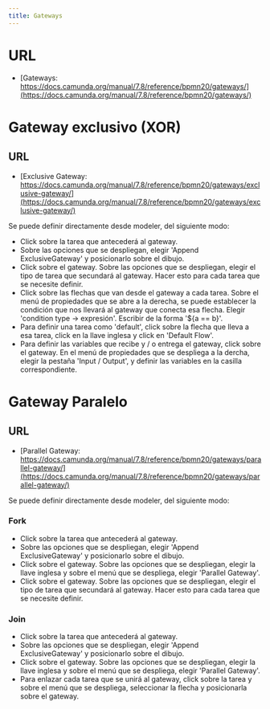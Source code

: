 ```yaml
---
title: Gateways
---
```


# URL

- [Gateways: https://docs.camunda.org/manual/7.8/reference/bpmn20/gateways/](https://docs.camunda.org/manual/7.8/reference/bpmn20/gateways/)

# Gateway exclusivo (XOR)

## URL

- [Exclusive Gateway: https://docs.camunda.org/manual/7.8/reference/bpmn20/gateways/exclusive-gateway/](https://docs.camunda.org/manual/7.8/reference/bpmn20/gateways/exclusive-gateway/)

Se puede definir directamente desde modeler, del siguiente modo:

- Click sobre la tarea que antecederá al gateway.
- Sobre las opciones que se despliegan, elegir 'Append ExclusiveGateway' y posicionarlo sobre el dibujo.
- Click sobre el gateway. Sobre las opciones que se despliegan, elegir el tipo de tarea que secundará al gateway. Hacer esto para cada tarea que se necesite definir.
- Click sobre las flechas que van desde el gateway a cada tarea. Sobre el menú de propiedades que se abre a la derecha, se puede establecer la condición que nos llevará al gateway que conecta esa flecha. Elegir 'condition type -> expresión'. Escribir de la forma '${a == b}'.
- Para definir una tarea como 'default', click sobre la flecha que lleva a esa tarea, click en la llave inglesa y click en 'Default Flow'.
- Para definir las variables que recibe y / o entrega el gateway, click sobre el gateway. En el menú de propiedades que se despliega a la dercha, elegir la pestaña 'Input / Output', y definir las variables en la casilla correspondiente.

# Gateway Paralelo

## URL

- [Parallel Gateway: https://docs.camunda.org/manual/7.8/reference/bpmn20/gateways/parallel-gateway/](https://docs.camunda.org/manual/7.8/reference/bpmn20/gateways/parallel-gateway/)

Se puede definir directamente desde modeler, del siguiente modo:

### Fork

- Click sobre la tarea que antecederá al gateway.
- Sobre las opciones que se despliegan, elegir 'Append ExclusiveGateway' y posicionarlo sobre el dibujo.
- Click sobre el gateway. Sobre las opciones que se despliegan, elegir la llave inglesa y sobre el menú que se despliega, elegir 'Parallel Gateway'.
- Click sobre el gateway. Sobre las opciones que se despliegan, elegir el tipo de tarea que secundará al gateway. Hacer esto para cada tarea que se necesite definir.

### Join

- Click sobre la tarea que antecederá al gateway.
- Sobre las opciones que se despliegan, elegir 'Append ExclusiveGateway' y posicionarlo sobre el dibujo.
- Click sobre el gateway. Sobre las opciones que se despliegan, elegir la llave inglesa y sobre el menú que se despliega, elegir 'Parallel Gateway'.
- Para enlazar cada tarea que se unirá al gateway, click sobre la tarea y sobre el menú que se despliega, seleccionar la flecha y posicionarla sobre el gateway.